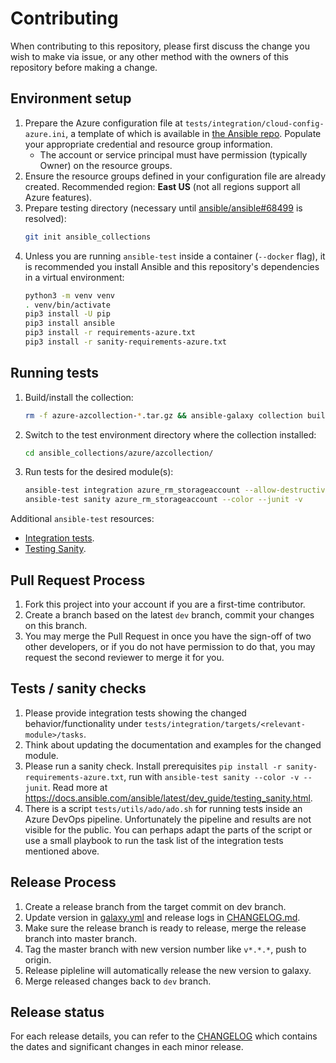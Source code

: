 # Contributing

When contributing to this repository, please first discuss the change you wish to make via issue, or any other method with the owners of this repository before making a change.

## Environment setup

1. Prepare the Azure configuration file at `tests/integration/cloud-config-azure.ini`, a template of which is available in [the Ansible repo](https://github.com/ansible/ansible/blob/23a84902cb9599fe958a86e7a95520837964726a/test/lib/ansible_test/config/cloud-config-azure.ini.template). Populate your appropriate credential and resource group information.
    - The account or service principal must have permission (typically Owner) on the resource groups.
1. Ensure the resource groups defined in your configuration file are already created. Recommended region: **East US** (not all regions support all Azure features).
1. Prepare testing directory (necessary until [ansible/ansible#68499](https://github.com/ansible/ansible/issues/68499) is resolved):
    ```bash
    git init ansible_collections
    ```
1. Unless you are running `ansible-test` inside a container (`--docker` flag), it is recommended you install Ansible and this repository's dependencies in a virtual environment:
    ```bash
    python3 -m venv venv
    . venv/bin/activate
    pip3 install -U pip
    pip3 install ansible
    pip3 install -r requirements-azure.txt
    pip3 install -r sanity-requirements-azure.txt
    ```

## Running tests

1. Build/install the collection:
    ```bash
    rm -f azure-azcollection-*.tar.gz && ansible-galaxy collection build . --force && ansible-galaxy collection install azure-azcollection-*.tar.gz --force
    ```
1. Switch to the test environment directory where the collection installed:
    ```bash
    cd ansible_collections/azure/azcollection/
    ```
1. Run tests for the desired module(s):
    ```bash
    ansible-test integration azure_rm_storageaccount --allow-destructive -v
    ansible-test sanity azure_rm_storageaccount --color --junit -v
    ```

Additional `ansible-test` resources:
* [Integration tests](https://docs.ansible.com/ansible/latest/dev_guide/testing_integration.html).
* [Testing Sanity](https://docs.ansible.com/ansible/latest/dev_guide/testing_sanity.html).

## Pull Request Process

1. Fork this project into your account if you are a first-time contributor.
1. Create a branch based on the latest `dev` branch, commit your changes on this branch.
1. You may merge the Pull Request in once you have the sign-off of two other developers, or if you do not have permission to do that, you may request the second reviewer to merge it for you.

## Tests / sanity checks

1. Please provide integration tests showing the changed behavior/functionality under `tests/integration/targets/<relevant-module>/tasks`.
1. Think about updating the documentation and examples for the changed module.
1. Please run a sanity check. Install prerequisites `pip install -r sanity-requirements-azure.txt`, run with `ansible-test sanity --color -v --junit`. Read more at https://docs.ansible.com/ansible/latest/dev_guide/testing_sanity.html.
1. There is a script `tests/utils/ado/ado.sh` for running tests inside an Azure DevOps pipeline. Unfortunately the pipeline and results are not visible for the public. You can perhaps adapt the parts of the script or use a small playbook to run the task list of the integration tests mentioned above.

## Release Process

1. Create a release branch from the target commit on dev branch.
1. Update version in [galaxy.yml](galaxy.yml) and release logs in [CHANGELOG.md](CHANGELOG.md).
1. Make sure the release branch is ready to release, merge the release branch into master branch.
1. Tag the master branch with new version number like `v*.*.*`, push to origin.
1. Release pipleline will automatically release the new version to galaxy.
1. Merge released changes back to `dev` branch.

## Release status

For each release details, you can refer to the [CHANGELOG](CHANGELOG.md) which contains the dates and significant changes in each minor release.
